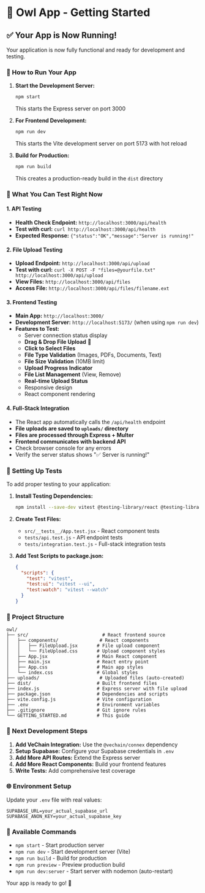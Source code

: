 # 🦉 Owl App - Getting Started

## ✅ Your App is Now Running!

Your application is now fully functional and ready for development and testing.

### 🚀 How to Run Your App

1. **Start the Development Server:**
   ```bash
   npm start
   ```
   This starts the Express server on port 3000

2. **For Frontend Development:**
   ```bash
   npm run dev
   ```
   This starts the Vite development server on port 5173 with hot reload

3. **Build for Production:**
   ```bash
   npm run build
   ```
   This creates a production-ready build in the `dist` directory

### 🧪 What You Can Test Right Now

#### 1. **API Testing**
- **Health Check Endpoint:** `http://localhost:3000/api/health`
- **Test with curl:** `curl http://localhost:3000/api/health`
- **Expected Response:** `{"status":"OK","message":"Server is running!"`

#### 2. **File Upload Testing**
- **Upload Endpoint:** `http://localhost:3000/api/upload`
- **Test with curl:** `curl -X POST -F "files=@yourfile.txt" http://localhost:3000/api/upload`
- **View Files:** `http://localhost:3000/api/files`
- **Access File:** `http://localhost:3000/api/files/filename.ext`

#### 3. **Frontend Testing**
- **Main App:** `http://localhost:3000/`
- **Development Server:** `http://localhost:5173/` (when using `npm run dev`)
- **Features to Test:**
  - Server connection status display
  - **Drag & Drop File Upload** 📁
  - **Click to Select Files** 
  - **File Type Validation** (Images, PDFs, Documents, Text)
  - **File Size Validation** (10MB limit)
  - **Upload Progress Indicator**
  - **File List Management** (View, Remove)
  - **Real-time Upload Status**
  - Responsive design
  - React component rendering

#### 4. **Full-Stack Integration**
- The React app automatically calls the `/api/health` endpoint
- **File uploads are saved to `uploads/` directory**
- **Files are processed through Express + Multer**
- **Frontend communicates with backend API**
- Check browser console for any errors
- Verify the server status shows "✅ Server is running!"

### 🧪 Setting Up Tests

To add proper testing to your application:

1. **Install Testing Dependencies:**
   ```bash
   npm install --save-dev vitest @testing-library/react @testing-library/jest-dom jsdom
   ```

2. **Create Test Files:**
   - `src/__tests__/App.test.jsx` - React component tests
   - `tests/api.test.js` - API endpoint tests
   - `tests/integration.test.js` - Full-stack integration tests

3. **Add Test Scripts to package.json:**
   ```json
   {
     "scripts": {
       "test": "vitest",
       "test:ui": "vitest --ui",
       "test:watch": "vitest --watch"
     }
   }
   ```

### 📁 Project Structure

```
owl/
├── src/                           # React frontend source
│   ├── components/               # React components
│   │   ├── FileUpload.jsx       # File upload component
│   │   └── FileUpload.css       # Upload component styles
│   ├── App.jsx                  # Main React component
│   ├── main.jsx                 # React entry point
│   ├── App.css                  # Main app styles
│   └── index.css                # Global styles
├── uploads/                      # Uploaded files (auto-created)
├── dist/                        # Built frontend files
├── index.js                     # Express server with file upload
├── package.json                 # Dependencies and scripts
├── vite.config.js               # Vite configuration
├── .env                         # Environment variables
├── .gitignore                   # Git ignore rules
└── GETTING_STARTED.md           # This guide
```

### 🔧 Next Development Steps

1. **Add VeChain Integration:** Use the `@vechain/connex` dependency
2. **Setup Supabase:** Configure your Supabase credentials in `.env`
3. **Add More API Routes:** Extend the Express server
4. **Add More React Components:** Build your frontend features
5. **Write Tests:** Add comprehensive test coverage

### 🌐 Environment Setup

Update your `.env` file with real values:
```env
SUPABASE_URL=your_actual_supabase_url
SUPABASE_ANON_KEY=your_actual_supabase_key
```

### 📝 Available Commands

- `npm start` - Start production server
- `npm run dev` - Start development server (Vite)
- `npm run build` - Build for production
- `npm run preview` - Preview production build
- `npm run dev:server` - Start server with nodemon (auto-restart)

Your app is ready to go! 🎉